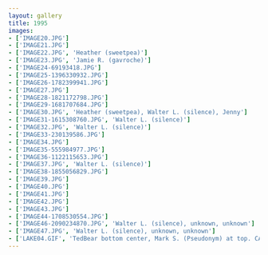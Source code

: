 ```yaml
---
layout: gallery
title: 1995
images:
- ['IMAGE20.JPG']
- ['IMAGE21.JPG']
- ['IMAGE22.JPG', 'Heather (sweetpea)']
- ['IMAGE23.JPG', 'Jamie R. (gavroche)']
- ['IMAGE24-69193418.JPG']
- ['IMAGE25-1396330932.JPG']
- ['IMAGE26-1782399941.JPG']
- ['IMAGE27.JPG']
- ['IMAGE28-1821172798.JPG']
- ['IMAGE29-1681707684.JPG']
- ['IMAGE30.JPG', 'Heather (sweetpea), Walter L. (silence), Jenny']
- ['IMAGE31-1615308760.JPG', 'Walter L. (silence)']
- ['IMAGE32.JPG', 'Walter L. (silence)']
- ['IMAGE33-230139586.JPG']
- ['IMAGE34.JPG']
- ['IMAGE35-555984977.JPG']
- ['IMAGE36-1122115653.JPG']
- ['IMAGE37.JPG', 'Walter L. (silence)']
- ['IMAGE38-1855056829.JPG']
- ['IMAGE39.JPG']
- ['IMAGE40.JPG']
- ['IMAGE41.JPG']
- ['IMAGE42.JPG']
- ['IMAGE43.JPG']
- ['IMAGE44-1708530554.JPG']
- ['IMAGE46-2090234870.JPG', 'Walter L. (silence), unknown, unknown']
- ['IMAGE47.JPG', 'Walter L. (silence), unknown, unknown']
- ['LAKE04.GIF', 'TedBear bottom center, Mark S. (Pseudonym) at top. CA, Tabby, Jenny (JellyBean), Denise M. (Pepper), Heather (SweetPea) as labeled.']
---
```


